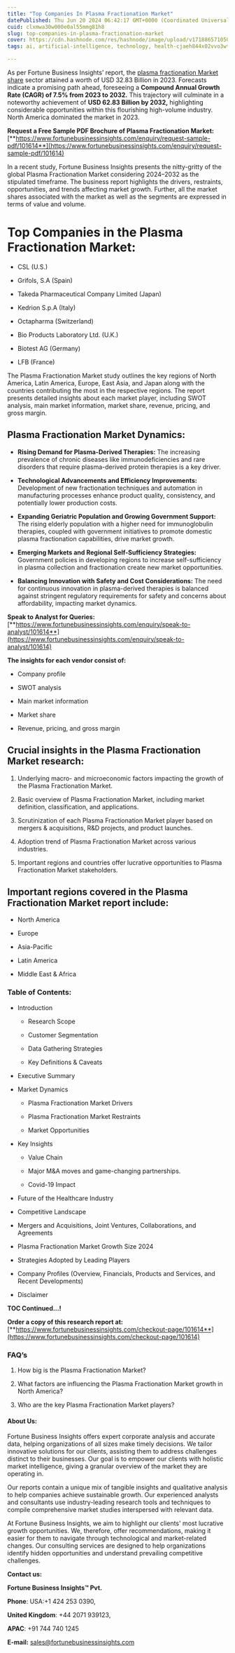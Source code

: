 ```yaml
---
title: "Top Companies In Plasma Fractionation Market"
datePublished: Thu Jun 20 2024 06:42:17 GMT+0000 (Coordinated Universal Time)
cuid: clxmwa30w000e0al55mmg81h8
slug: top-companies-in-plasma-fractionation-market
cover: https://cdn.hashnode.com/res/hashnode/image/upload/v1718865710505/ae581374-b901-4b3f-8717-50d0cbf583a7.png
tags: ai, artificial-intelligence, technology, health-cjaeh844x02vvo3wtj5r2s75q, healthcare, plasma-fractionation-market

---
```


As per Fortune Business Insights’ report, the [plasma fractionation Market share](https://www.fortunebusinessinsights.com/industry-reports/plasma-fractionation-market-101614) sector attained a worth of USD 32.83 Billion in 2023. Forecasts indicate a promising path ahead, foreseeing a **Compound Annual Growth Rate (CAGR) of 7.5% from 2023 to 2032.** This trajectory will culminate in a noteworthy achievement of **USD 62.83 Billion by 2032,** highlighting considerable opportunities within this flourishing high-volume industry. North America dominated the market in 2023.

**Request a Free Sample PDF Brochure of Plasma Fractionation Market:** [**https://www.fortunebusinessinsights.com/enquiry/request-sample-pdf/101614**](https://www.fortunebusinessinsights.com/enquiry/request-sample-pdf/101614)

In a recent study, Fortune Business Insights presents the nitty-gritty of the global Plasma Fractionation Market considering 2024–2032 as the stipulated timeframe. The business report highlights the drivers, restraints, opportunities, and trends affecting market growth. Further, all the market shares associated with the market as well as the segments are expressed in terms of value and volume.

# **Top Companies in the Plasma Fractionation Market:**

* CSL (U.S.)
    
* Grifols, S.A (Spain)
    
* Takeda Pharmaceutical Company Limited (Japan)
    
* Kedrion S.p.A (Italy)
    
* Octapharma (Switzerland)
    
* Bio Products Laboratory Ltd. (U.K.)
    
* Biotest AG (Germany)
    
* LFB (France)
    

The Plasma Fractionation Market study outlines the key regions of North America, Latin America, Europe, East Asia, and Japan along with the countries contributing the most in the respective regions. The report presents detailed insights about each market player, including SWOT analysis, main market information, market share, revenue, pricing, and gross margin.

## Plasma Fractionation Market **Dynamics**:

* **Rising Demand for Plasma-Derived Therapies:** The increasing prevalence of chronic diseases like immunodeficiencies and rare disorders that require plasma-derived protein therapies is a key driver.
    
* **Technological Advancements and Efficiency Improvements:** Development of new fractionation techniques and automation in manufacturing processes enhance product quality, consistency, and potentially lower production costs.
    
* **Expanding Geriatric Population and Growing Government Support:** The rising elderly population with a higher need for immunoglobulin therapies, coupled with government initiatives to promote domestic plasma fractionation capabilities, drive market growth.
    
* **Emerging Markets and Regional Self-Sufficiency Strategies:** Government policies in developing regions to increase self-sufficiency in plasma collection and fractionation create new market opportunities.
    
* **Balancing Innovation with Safety and Cost Considerations:** The need for continuous innovation in plasma-derived therapies is balanced against stringent regulatory requirements for safety and concerns about affordability, impacting market dynamics.
    

**Speak to Analyst for Queries:** [**https://www.fortunebusinessinsights.com/enquiry/speak-to-analyst/101614**](https://www.fortunebusinessinsights.com/enquiry/speak-to-analyst/101614)

**The insights for each vendor consist of:**

* Company profile
    
* SWOT analysis
    
* Main market information
    
* Market share
    
* Revenue, pricing, and gross margin
    

## **Crucial insights in the Plasma Fractionation Market research:**

1. Underlying macro- and microeconomic factors impacting the growth of the Plasma Fractionation Market.
    
2. Basic overview of Plasma Fractionation Market, including market definition, classification, and applications.
    
3. Scrutinization of each Plasma Fractionation Market player based on mergers & acquisitions, R&D projects, and product launches.
    
4. Adoption trend of Plasma Fractionation Market across various industries.
    
5. Important regions and countries offer lucrative opportunities to Plasma Fractionation Market stakeholders.
    

## **Important regions covered in the Plasma Fractionation Market report include:**

* North America
    
* Europe
    
* Asia-Pacific
    
* Latin America
    
* Middle East & Africa
    

### **Table of Contents:**

* Introduction
    
    * Research Scope
        
    * Customer Segmentation
        
    * Data Gathering Strategies
        
    * Key Definitions & Caveats
        
* Executive Summary
    
* Market Dynamics
    
    * Plasma Fractionation Market Drivers
        
    * Plasma Fractionation Market Restraints
        
    * Market Opportunities
        
* Key Insights
    
    * Value Chain
        
    * Major M&A moves and game-changing partnerships.
        
    * Covid-19 Impact
        
* Future of the Healthcare Industry
    
* Competitive Landscape
    
* Mergers and Acquisitions, Joint Ventures, Collaborations, and Agreements
    
* Plasma Fractionation Market Growth Size 2024
    
* Strategies Adopted by Leading Players
    
* Company Profiles (Overview, Financials, Products and Services, and Recent Developments)
    
* Disclaimer
    

**TOC Continued…!**

**Order a copy of this research report at:** [**https://www.fortunebusinessinsights.com/checkout-page/101614**](https://www.fortunebusinessinsights.com/checkout-page/101614)

### **FAQ’s**

1. How big is the Plasma Fractionation Market?
    
2. What factors are influencing the Plasma Fractionation Market growth in North America?
    
3. Who are the key Plasma Fractionation Market players?
    

#### **About Us:**

Fortune Business Insights offers expert corporate analysis and accurate data, helping organizations of all sizes make timely decisions. We tailor innovative solutions for our clients, assisting them to address challenges distinct to their businesses. Our goal is to empower our clients with holistic market intelligence, giving a granular overview of the market they are operating in.

Our reports contain a unique mix of tangible insights and qualitative analysis to help companies achieve sustainable growth. Our experienced analysts and consultants use industry-leading research tools and techniques to compile comprehensive market studies interspersed with relevant data.

At Fortune Business Insights, we aim to highlight our clients' most lucrative growth opportunities. We, therefore, offer recommendations, making it easier for them to navigate through technological and market-related changes. Our consulting services are designed to help organizations identify hidden opportunities and understand prevailing competitive challenges.

**Contact us:**

**Fortune Business Insights™ Pvt.**

**Phone**: USA:+1 424 253 0390,

**United Kingdom**: +44 2071 939123,

**APAC**: +91 744 740 1245

**E-mail:** [sales@fortunebusinessinsights.com](mailto:sales@fortunebusinessinsights.com)